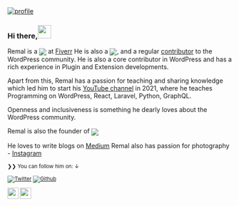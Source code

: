 <a href="https://www.fiverr.com/mahmud_remal" target="_blank">
<img src="https://codeytek.com/wp-content/uploads/2020/07/stage-image.jpg" alt="profile" />
</a>

### Hi there,<img src="https://media.giphy.com/media/hvRJCLFzcasrR4ia7z/giphy.gif" width="30px">

Remal is a <a href="https://www.fiverr.com/mahmud_remal"><img align="center" src="https://img.shields.io/badge/WordPress-Developer-blue"/></a> at <a href="https://www.fiverr.com/mahmud_remal">Fiverr</a>
He is also a <a href="https://www.fiverr.com/mahmud_remal/"><img align="center" src="https://img.shields.io/badge/OpenCart-developer-blue"/></a></a>, and a regular <a href="https://profiles.wordpress.org/gsayed786/">contributor</a> to the WordPress community. He is also a core contributor in WordPress and has a rich experience in Plugin and Extension developments.

Apart from this, Remal has a passion for teaching and sharing knowledge which led him to start his [YouTube channel](https://youtube.com/c/mahmudremal) in 2021, where he teaches Programming on WordPress, React, Laravel, Python, GraphQL.

Openness and inclusiveness is something he dearly loves about the WordPress community.
</p>

Remal is also the founder of <a href="https://team-engineers.com"><img align="center" src="https://img.shields.io/badge/Team-Engineers-lightblue"/></a>
</p>

He loves to write blogs on [Medium](https://medium.com/@mahmud_remal)
Remal also has passion for photography - [Instagram](https://www.instagram.com/mahmudremal/)

<small>❯❯ You can follow him on: ↓</strong>



[![Twitter](https://img.shields.io/twitter/follow/mahmud_remal?label=%40mahmud_remal&style=social)][t]
[![Github](https://img.shields.io/github/followers/mahmudremal?style=social&label=Follow)][g]

[m1]: https://www.meetup.com/Pune-WordPress-Knowledge-Exchange
[m2]: https://www.meetup.com/PuneJSCamp/
[f]: https://facebook.com/mahmudremal
[t]: https://twitter.com/mahmud_remal
[g]: https://github.com/mahmudremal
<a href="https://www.youtube.com/c/mahmudremal?sub_confirmation=1"><img src="https://img.shields.io/badge/-YouTube-red?&style=for-the-badge&logo=youtube&logoColor=white" height=25></a>
<a href="https://mahmudremal.medium.com/"><img src="https://img.shields.io/badge/medium-%2312100E.svg?&style=for-the-badge&logo=medium&logoColor=white" height=25></a>
